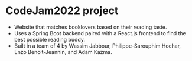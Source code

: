 # CodeJam2022 project
* Website that matches booklovers based on their reading taste. <br>
* Uses a Spring Boot backend paired with a React.js frontend to find the best possible reading buddy. <br>
* Built in a team of 4 by Wassim Jabbour, Philippe-Sarouphim Hochar, Enzo Benoit-Jeannin, and Adam Kazma. <br>
